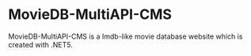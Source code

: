 # MovieDB-MultiAPI-CMS
MovieDB-MultiAPI-CMS is a Imdb-like movie database website which is created with .NET5.
